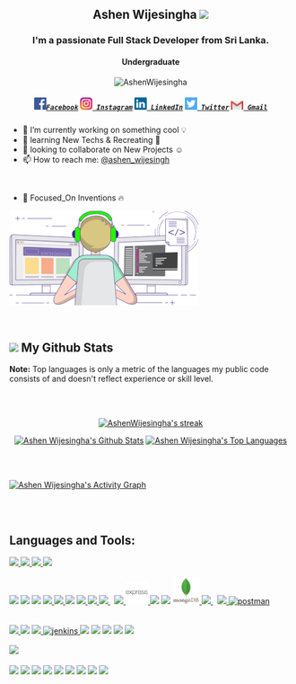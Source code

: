 <h2 align="center">Ashen Wijesingha <img src="https://media.giphy.com/media/hvRJCLFzcasrR4ia7z/giphy.gif" width="25px">  
<h3 align="center">I'm a passionate Full Stack Developer from Sri Lanka.</h3>
 <h4 align="center">Undergraduate</h4>

<p align="center"> <img src="https://komarev.com/ghpvc/?username=AshenWijesingha" alt="AshenWijesingha" /> </p>
</h2>
<p> 
<h5 align="center">
  <code><a href="https://www.facebook.com/ashen.dilshan.96" title="Facebook Profile"><img width="22"                                                                             src="https://github.com/AshenWijesingha/AshenWijesingha/blob/main/Images/facebook.png">Facebook</a></code>
  <code><a href="https://www.instagram.com/ashen_wijesingha/" title="Instagram Profile"><img width="22" src="https://github.com/AshenWijesingha/AshenWijesingha/blob/main/Images/instagram.svg"> Instagram</a></code>
  <code><a href="https://www.linkedin.com/in/ashen-wijesinghe-89137312b/" title="LinkedIn Profile"><img width="22" src="https://github.com/AshenWijesingha/AshenWijesingha/blob/main/Images/linkedin.svg"> LinkedIn</a></code>
  <code><a href="https://www.twitter.com/ashen_wijesingh" title="Twitter Profile"><img width="22" src="https://github.com/AshenWijesingha/AshenWijesingha/blob/main/Images/twitter.png"> Twitter</a></code>
  <code><a href="mailto:a.d.wijesina@gmail.com; a.d.wijesingha@outlook.com" title="Send Email"><img width="22" src="https://github.com/AshenWijesingha/AshenWijesingha/blob/main/Images/gmail.png"> Gmail</a></code>

</h5>
<p/>

 - 🔭 I’m currently working on something cool :bulb: 
 - 🌱 learning New Techs & Recreating :construction:  
 - 👯 looking to collaborate on New Projects ☺
 - 📫 How to reach me: [@ashen_wijesingh](https://twitter.com/ashen_wijesing)
<br>

<!--

[<img align="left" alt="ashen.dilshan.96 | Facebook" width="22px" src="https://cdn.jsdelivr.net/npm/simple-icons@v3/icons/facebook.svg" />][facebook]
[<img align="left" alt="ashen_wijesingha | Instagram" width="22px" src="https://cdn.jsdelivr.net/npm/simple-icons@v3/icons/instagram.svg" />][instagram]
[<img align="left" alt="ashen-wijesinghe-89137312b | LinkedIn" width="22px" src="https://cdn.jsdelivr.net/npm/simple-icons@v3/icons/linkedin.svg" />][linkedin]
[<img align="left" alt="ashen_wijesingh | Twitter" width="22px" src="https://cdn.jsdelivr.net/npm/simple-icons@v3/icons/twitter.svg" />][twitter]

-->

- :dart: Focused_On Inventions :fire: 

 ![enter image description here](https://raw.githubusercontent.com/AshenWijesingha/AshenWijesingha/main/gif1.gif)

<br>

## <img src="https://img.icons8.com/color/48/000000/programming-flag.png"/> My Github Stats
  
  <b>Note:</b> Top languages is only a metric of the languages my public code consists of and doesn't reflect experience or skill level.


<br/>
<br/>

<p align="center">
    <a href="https://github.com/AshenWijesingha/github-readme-streak-stats">
        <img title="🔥 Get streak stats for your profile at git.io/streak-stats" alt="AshenWijesingha's streak" src="https://github-readme-streak-stats.herokuapp.com/?user=AshenWijesingha&theme=black-ice&hide_border=true&stroke=0000&background=060A0CD0"/>
    </a>
 </p>
 <p align="center">
   <a href="https://github.com/AshenWijesingha/github-readme-stats"><img alt="Ashen Wijesingha's Github Stats" src="https://github-readme-stats.vercel.app/api?username=AshenWijesingha&show_icons=true&count_private=true&theme=react&hide_border=true&bg_color=0D1117" /></a>
  <a href="https://github.com/AshenWijesingha/github-readme-stats"><img alt="Ashen Wijesingha's Top Languages" src="https://github-readme-stats.vercel.app/api/top-langs/?username=AshenWijesingha&langs_count=8&count_private=true&layout=compact&theme=react&hide_border=true&bg_color=0D1117" /></a>
</p>

<br/>
<br/>


<a href="https://github.com/AshenWijesingha/github-readme-activity-graph"><img alt="Ashen Wijesingha's Activity Graph" src="https://activity-graph.herokuapp.com/graph?username=AshenWijesingha&bg_color=0D1117&color=5BCDEC&line=5BCDEC&point=FFFFFF&hide_border=true" /></a>

<br/>
<br/>

## Languages and Tools:

<p align="left"> 

<a href="https://developer.mozilla.org/en-US/docs/Web/JavaScript" target="_blank"> 
	<img src="https://img.icons8.com/color/48/000000/javascript.png"/> </a> 
<a href="https://www.w3.org/html/" target="_blank"> 
	<img src="https://img.icons8.com/color/48/000000/html-5.png"/> </a> 
<a href="https://www.w3schools.com/css/" target="_blank"> 
	<img src="https://img.icons8.com/color/48/000000/css3.png"/> </a> 
<a href="https://getbootstrap.com" target="_blank"> 
	<img src="https://img.icons8.com/color/48/000000/bootstrap.png"/> </a>
	
<br/>
<br/>
	
<a href="https://www.w3schools.in/c-tutorial/" target="_blank"> 
	<img src="https://img.icons8.com/color/48/000000/c-programming.png"/></a>
<a href="https://www.w3schools.com/CPP/default.asp" target="_blank"> 
	<img src="https://img.icons8.com/color/48/000000/c-plus-plus-logo.png"/></a>
<a href="https://www.w3schools.com/cs/index.php" target="_blank"> 
	<img src="https://img.icons8.com/color/48/000000/c-sharp-logo.png"/></a>
<a href="https://www.python.org" target="_blank"> 
	<img src="https://img.icons8.com/color/48/000000/python.png"/> </a> 
<a href="https://www.java.com" target="_blank"> 
	<img src="https://img.icons8.com/color/48/000000/java-coffee-cup-logo.png"/> </a>
<a href="https://www.typescriptlang.org/" target="_blank"> 
	<img src="https://img.icons8.com/color/48/000000/typescript.png"/></a>
<a href="https://reactjs.org/" target="_blank"> 
	<img src="https://img.icons8.com/color/48/000000/react-native.png"/> </a>
<a href="https://spring.io/projects/spring-boot" target="_blank"> 
	<img src="https://img.icons8.com/color/48/000000/spring-logo.png"/> </a> 
<a style="padding-right:8px;" href="https://nodejs.org" target="_blank"> 
	<img src="https://img.icons8.com/color/48/000000/nodejs.png"/> </a> 
<a href="https://redux.js.org" target="_blank"> 
	<img src="https://img.icons8.com/color/48/000000/redux.png"/> </a>
<a href="https://expressjs.com" target="_blank"> 
	<img src="https://raw.githubusercontent.com/devicons/devicon/master/icons/express/express-original-wordmark.svg" alt="express" width="40" height="40"/> </a>
<a href="https://sass-lang.com/" target="_blank"> 
	<img src="https://img.icons8.com/color/50/000000/sass.png"/></a>
<a href="https://www.npmjs.com/" target="_blank"> 
	<img src="https://img.icons8.com/color/48/000000/npm.png"/></a>
<a href="https://www.mongodb.com/" target="_blank"> 
	<img src="https://raw.githubusercontent.com/devicons/devicon/master/icons/mongodb/mongodb-original-wordmark.svg" alt="mongodb" width="48" height="48"/> </a>
<a style="padding-right:8px;" href="https://www.mysql.com/" target="_blank"> 
	<img src="https://img.icons8.com/fluent/50/000000/mysql-logo.png"/> </a>	
<a href="https://firebase.google.com/" target="_blank"> 
	<img src="https://img.icons8.com/color/48/000000/firebase.png"/> </a> 
<a href="https://postman.com" target="_blank"> 
	<img src="https://www.vectorlogo.zone/logos/getpostman/getpostman-icon.svg" alt="postman" width="45" height="45"/> </a> 
<a href="https://threejs.org/" target="_blank"> 
	<img align="left" alt="" width="48px" src="https://raw.githubusercontent.com/NFavareto/static-icons/master/language/3js.png" /> </a> 
<a href="https://yarnpkg.com/" target="_blank"> 
	<img align="left" alt="" width="48px" src="https://res.cloudinary.com/practicaldev/image/fetch/s--5Duu3bxN--/c_limit%2Cf_auto%2Cfl_progressive%2Cq_auto%2Cw_880/https://dev-to-uploads.s3.amazonaws.com/i/8k7tg1r8tzwkwtsxyz1v.png" /> </a> 


<br/>
<br/>
<br/>
	
<a href="https://developer.android.com/" target="_blank"> 
	<img src="https://img.icons8.com/color/48/000000/android-studio--v2.png"/> </a>
<a href="https://tomcat.apache.org/" target="_blank"> 
	<img src="https://img.icons8.com/color/50/000000/tomcat.png"/></a>
<a href="https://git-scm.com/" target="_blank"> 
	<img src="https://img.icons8.com/color/48/000000/git.png"/> </a> 
<a href="https://www.jenkins.io" target="_blank"> 
	<img src="https://www.vectorlogo.zone/logos/jenkins/jenkins-icon.svg" alt="jenkins" width="48" height="48"/> </a> 
<a href="https://visualstudio.microsoft.com/" target="_blank"> 
	<img src="https://img.icons8.com/color/48/000000/visual-studio.png"/></a>
<a href="https://code.visualstudio.com/download" target="_blank"> 
	<img src="https://img.icons8.com/color/48/000000/visual-studio-code-2019.png"/></a>
<a href="https://www.jetbrains.com/" target="_blank"> 
	<img src="https://img.icons8.com/color/48/000000/jetbrains.png"/></a>
<a href="https://github.com/" target="_blank"> 
	<img src="https://img.icons8.com/color/48/000000/github.png"/></a>
<a href="https://www.arduino.cc/" target="_blank"> 
	<img src="https://img.icons8.com/color/48/000000/arduino.png"/></a>

<br/>
<br/>

<a href="#" target="_blank"> 
	<img src="https://img.icons8.com/color/50/000000/open-source--v1.png"/></a>

<br/>
<br/>

<a href="#" target="_blank"> 
	<img src="https://img.icons8.com/color/50/000000/adobe-illustrator--v1.png"/></a>
<a href="#" target="_blank"> 
	<img src="https://img.icons8.com/color/50/000000/adobe-indesign--v1.png"/></a>
<a href="#" target="_blank"> 
	<img src="https://img.icons8.com/color/50/000000/adobe-after-effects--v1.png"/></a>
<a href="#" target="_blank"> 
	<img src="https://img.icons8.com/color/50/000000/adobe-lightroom--v1.png"/></a>
<a href="#" target="_blank"> 
	<img src="https://img.icons8.com/color/50/000000/adobe-dreamweaver--v1.png"/></a>
<a href="#" target="_blank"> 
	<img src="https://img.icons8.com/color/50/000000/adobe-flash--v1.png"/></a>
<a href="#" target="_blank"> 
	<img src="https://img.icons8.com/color/50/000000/adobe-audition.png"/></a>
<a href="#" target="_blank"> 
	<img src="https://img.icons8.com/color/50/000000/adobe-bridge--v1.png"/></a>
<a href="#" target="_blank"> 
	<img src="https://img.icons8.com/color/50/000000/adobe-flash--v2.png"/></a>

</p>

<br/>
<br/>

<!--
![Git Hub Contribution](https://user-images.githubusercontent.com/34527100/94196273-bebe8b80-fed1-11ea-9b26-7672c725a6fd.jpg)
-->

[twitter]: https://twitter.com/ashen_wijesingh
[instagram]: https://instagram.com/ashen_wijesingha
[linkedin]: https://linkedin.com/in/ashen-wijesinghe-89137312b/
[facebook]: https://www.facebook.com/ashen.dilshan.96

